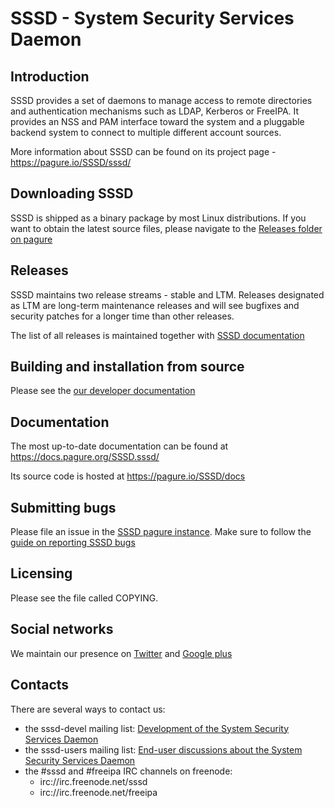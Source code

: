 # SSSD - System Security Services Daemon

## Introduction
SSSD provides a set of daemons to manage access to remote directories and
authentication mechanisms such as LDAP, Kerberos or FreeIPA. It provides
an NSS and PAM interface toward the system and a pluggable backend system
to connect to multiple different account sources.

More information about SSSD can be found on its project page -
https://pagure.io/SSSD/sssd/

## Downloading SSSD
SSSD is shipped as a binary package by most Linux distributions. If you
want to obtain the latest source files, please navigate to the
[Releases folder on pagure](https://releases.pagure.org/SSSD/sssd/)

## Releases
SSSD maintains two release streams - stable and LTM. Releases designated as
LTM are long-term maintenance releases and will see bugfixes and security
patches for a longer time than other releases.

The list of all releases is maintained together with [SSSD documentation](https://docs.pagure.org/SSSD.sssd/users/releases.html)

## Building and installation from source
Please see the [our developer documentation](https://docs.pagure.org/SSSD.sssd/developers/)

## Documentation
The most up-to-date documentation can be found at https://docs.pagure.org/SSSD.sssd/

Its source code is hosted at https://pagure.io/SSSD/docs

## Submitting bugs
Please file an issue in the [SSSD pagure instance](https://pagure.io/SSSD/sssd/issues).
Make sure to follow the [guide on reporting SSSD bugs](https://docs.pagure.org/SSSD.sssd/users/reporting_bugs.html)

## Licensing
Please see the file called COPYING.

## Social networks
We maintain our presence on [Twitter](https://twitter.com/SysSecSvcDaemon)
and [Google plus](https://plus.google.com/114204339376082660377)

## Contacts
There are several ways to contact us:

* the sssd-devel mailing list: [Development of the System Security Services Daemon](
  https://lists.fedorahosted.org/archives/list/sssd-devel@lists.fedorahosted.org/)
* the sssd-users mailing list: [End-user discussions about the System Security Services Daemon](
  https://lists.fedorahosted.org/archives/list/sssd-users@lists.fedorahosted.org/)
* the #sssd and #freeipa IRC channels on freenode:
  * irc://irc.freenode.net/sssd
  * irc://irc.freenode.net/freeipa
